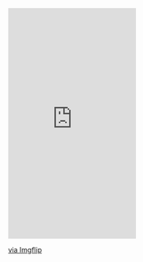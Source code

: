 <div style="width:260px;max-width:100%;"><div style="height:0;padding-bottom:180.38%;position:relative;"><iframe width="260" height="469" style="position:absolute;top:0;left:0;width:100%;height:100%;" frameBorder="0" src="https://imgflip.com/embed/43b7e8"></iframe></div><p><a href="https://imgflip.com/gif/43b7e8">via Imgflip</a></p></div>
